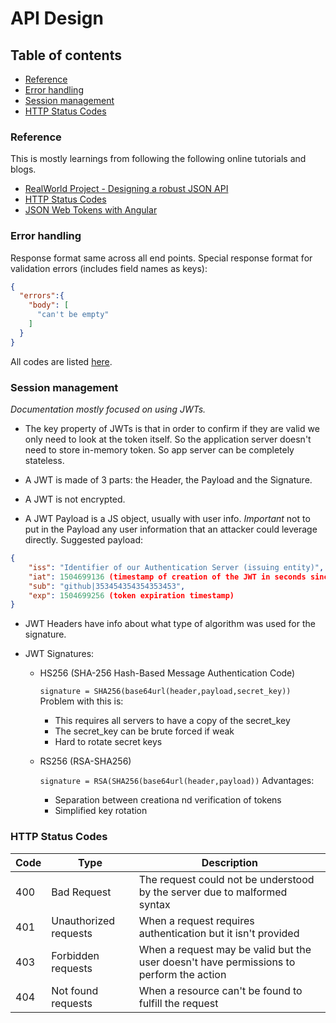 # API Design

## Table of contents

* [Reference](#reference)
* [Error handling](#error-handling)
* [Session management](#session-management)
* [HTTP Status Codes](#http-status-codes)

### Reference

This is mostly learnings from following the following online tutorials and blogs.

* [RealWorld Project - Designing a robust JSON API](https://thinkster.io/tutorials/design-a-robust-json-api)
* [HTTP Status Codes](http://www.restapitutorial.com/httpstatuscodes.html)
* [JSON Web Tokens with Angular](https://blog.angular-university.io/angular-jwt/)

### Error handling

Response format same across all end points.
Special response format for validation errors (includes field names as keys):

```json
{
  "errors":{
    "body": [
      "can't be empty"
    ]
  }
}
```

All codes are listed [here](#http-status-codes).

### Session management

_Documentation mostly focused on using JWTs._ 

* The key property of JWTs is that in order to confirm if they are valid we only need to look at the token itself. So the application server doesn't need to store in-memory token. So app server can be completely stateless.

* A JWT is made of 3 parts: the Header, the Payload and the Signature.

* A JWT is not encrypted.

* A JWT Payload is a JS object, usually with user info. _Important_ not to put in the Payload any user information that an attacker could leverage directly. Suggested payload:

```json
{
    "iss": "Identifier of our Authentication Server (issuing entity)",
    "iat": 1504699136 (timestamp of creation of the JWT in seconds since Epoch),
    "sub": "github|353454354354353453",
    "exp": 1504699256 (token expiration timestamp)
}
```

* JWT Headers have info about what type of algorithm was used for the signature.

* JWT Signatures:

  * HS256 (SHA-256 Hash-Based Message Authentication Code)

    `signature = SHA256(base64url(header,payload,secret_key))`
    Problem with this is:

    * This requires all servers to have a copy of the secret_key
    * The secret_key can be brute forced if weak
    * Hard to rotate secret keys
  * RS256 (RSA-SHA256)

    `signature = RSA(SHA256(base64url(header,payload))`
    Advantages:

    * Separation between creationa nd verification of tokens
    * Simplified key rotation

### HTTP Status Codes

Code|Type|Description
---|---|---
400|Bad Request|The request could not be understood by the server due to malformed syntax
401|Unauthorized requests|When a request requires authentication but it isn't provided
403|Forbidden requests|When a request may be valid but the user doesn't have permissions to perform the action
404|Not found requests|When a resource can't be found to fulfill the request